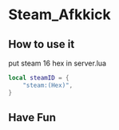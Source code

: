 # Steam_Afkkick

## How to use it
put steam 16 hex in server.lua
```lua
local steamID = {
	"steam:(Hex)",
}
```

## Have Fun
